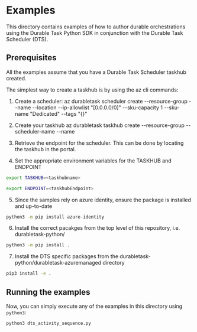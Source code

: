 # Examples

This directory contains examples of how to author durable orchestrations using the Durable Task Python SDK in conjunction with the Durable Task Scheduler (DTS).

## Prerequisites

All the examples assume that you have a Durable Task Scheduler taskhub created.

The simplest way to create a taskhub is by using the az cli commands:

1. Create a scheduler:
    az durabletask scheduler create --resource-group <testrg> --name <testscheduler> --location <eastus> --ip-allowlist "[0.0.0.0/0]" --sku-capacity 1 --sku-name "Dedicated" --tags "{}"

2. Create your taskhub
    az durabletask taskhub create --resource-group <testrg> --scheduler-name <testscheduler> --name <testtaskhub>

3. Retrieve the endpoint for the scheduler. This can be done by locating the taskhub in the portal.

4. Set the appropriate environment variables for the TASKHUB and ENDPOINT

```sh
export TASKHUB=<taskhubname>
```

```sh
export ENDPOINT=<taskhubEndpoint>
```

5. Since the samples rely on azure identity, ensure the package is installed and up-to-date

```sh
python3 -m pip install azure-identity
```

6. Install the correct pacakges from the top level of this repository, i.e. durabletask-python/

```sh
python3 -m pip install .
```

7. Install the DTS specific packages from the durabletask-python/durabletask-azuremanaged directory

```sh
pip3 install -e .
```

## Running the examples

Now, you can simply execute any of the examples in this directory using `python3`:

```sh
python3 dts_activity_sequence.py
```
